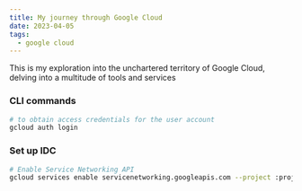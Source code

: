 ```yaml
---
title: My journey through Google Cloud
date: 2023-04-05
tags:
  - google cloud
---
```


This is my exploration into the unchartered territory of Google Cloud, delving into a multitude of tools and services

### CLI commands

```bash
# to obtain access credentials for the user account
gcloud auth login
```

### Set up IDC

```bash
# Enable Service Networking API
gcloud services enable servicenetworking.googleapis.com --project :project-name
```

